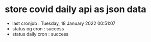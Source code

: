 # store covid daily api as json data

- last cronjob : Tuesday, 18 January 2022 00:51:07
- status og cron : success
- status daily cron : success
      
      